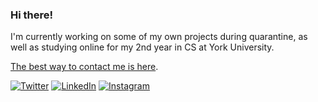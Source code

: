 ### Hi there!

<p>
I'm currently working on some of my own projects during quarantine, as well as studying online for my 2nd year in CS at York University.
</p>
<p>
<a href="mailto:HusseinEsmailContact@gmail.com">The best way to contact me is here</a>.
</p>

<p align="left">
	<a href="https://twitter.com/hussein_esmail7"><img src="https://img.shields.io/twitter/follow/hussein_esmail7?label=Twitter&style=social" alt="Twitter"></a>
	<a href="https://www.linkedin.com/in/hussein-e-362585126"><img src="https://img.shields.io/badge/LinkedIn--_.svg?style=social&logo=linkedin" alt="LinkedIn"></a>
  	<a href="https://www.instagram.com/husseinesmailcode"><img src="https://img.shields.io/badge/Instagram--_.svg?style=social&logo=instagram" alt="Instagram"></a>
</p>
